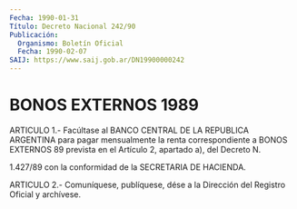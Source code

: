 ```yaml
---
Fecha: 1990-01-31
Título: Decreto Nacional 242/90
Publicación:
  Organismo: Boletín Oficial
  Fecha: 1990-02-07
SAIJ: https://www.saij.gob.ar/DN19900000242
---
```

# BONOS EXTERNOS 1989

<a id="1"></a>
ARTICULO  1.-  Facúltase  al  BANCO  CENTRAL  DE  LA REPUBLICA ARGENTINA para pagar mensualmente la renta correspondiente  a BONOS EXTERNOS 89 prevista en el Artículo 2, apartado a), del Decreto  N.

1.427/89    con  la  conformidad  de  la  SECRETARIA  DE  HACIENDA.

<a id="2"></a>
ARTICULO  2.- Comuníquese, publíquese, dése a la Dirección del Registro Oficial y archívese.